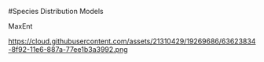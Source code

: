 #Species Distribution Models 

MaxEnt

https://cloud.githubusercontent.com/assets/21310429/19269686/63623834-8f92-11e6-887a-77ee1b3a3992.png
